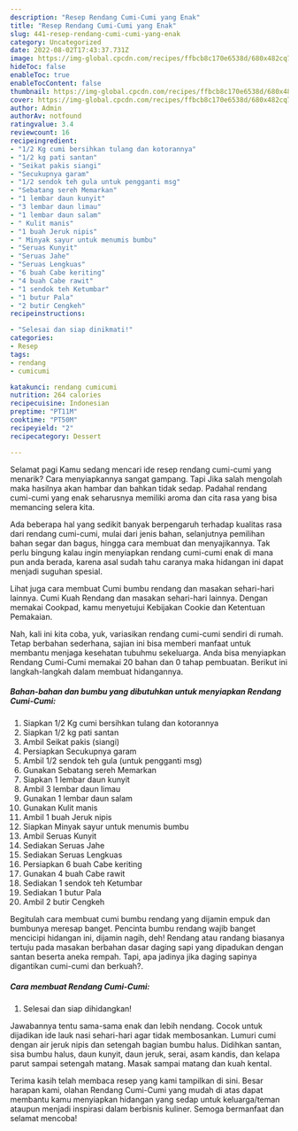 ```yaml
---
description: "Resep Rendang Cumi-Cumi yang Enak"
title: "Resep Rendang Cumi-Cumi yang Enak"
slug: 441-resep-rendang-cumi-cumi-yang-enak
category: Uncategorized
date: 2022-08-02T17:43:37.731Z
image: https://img-global.cpcdn.com/recipes/ffbcb8c170e6538d/680x482cq70/rendang-cumi-cumi-foto-resep-utama.jpg
hideToc: false
enableToc: true
enableTocContent: false
thumbnail: https://img-global.cpcdn.com/recipes/ffbcb8c170e6538d/680x482cq70/rendang-cumi-cumi-foto-resep-utama.jpg
cover: https://img-global.cpcdn.com/recipes/ffbcb8c170e6538d/680x482cq70/rendang-cumi-cumi-foto-resep-utama.jpg
author: Admin
authorAv: notfound
ratingvalue: 3.4
reviewcount: 16
recipeingredient:
- "1/2 Kg cumi bersihkan tulang dan kotorannya"
- "1/2 kg pati santan"
- "Seikat pakis siangi"
- "Secukupnya garam"
- "1/2 sendok teh gula untuk pengganti msg"
- "Sebatang sereh Memarkan"
- "1 lembar daun kunyit"
- "3 lembar daun limau"
- "1 lembar daun salam"
- " Kulit manis"
- "1 buah Jeruk nipis"
- " Minyak sayur untuk menumis bumbu"
- "Seruas Kunyit"
- "Seruas Jahe"
- "Seruas Lengkuas"
- "6 buah Cabe keriting"
- "4 buah Cabe rawit"
- "1 sendok teh Ketumbar"
- "1 butur Pala"
- "2 butir Cengkeh"
recipeinstructions:

- "Selesai dan siap dinikmati!"
categories:
- Resep
tags:
- rendang
- cumicumi

katakunci: rendang cumicumi 
nutrition: 264 calories
recipecuisine: Indonesian
preptime: "PT11M"
cooktime: "PT50M"
recipeyield: "2"
recipecategory: Dessert

---
```



Selamat pagi Kamu sedang mencari ide resep rendang cumi-cumi yang menarik? Cara menyiapkannya sangat gampang. Tapi Jika salah mengolah maka hasilnya akan hambar dan bahkan tidak sedap. Padahal rendang cumi-cumi yang enak seharusnya memiliki aroma dan cita rasa yang bisa memancing selera kita.


Ada beberapa hal yang sedikit banyak berpengaruh terhadap kualitas rasa dari rendang cumi-cumi, mulai dari jenis bahan, selanjutnya pemilihan bahan segar dan bagus, hingga cara membuat dan menyajikannya. Tak perlu bingung kalau ingin menyiapkan rendang cumi-cumi enak di mana pun anda berada, karena asal sudah tahu caranya maka hidangan ini dapat menjadi suguhan spesial.

Lihat juga cara membuat Cumi bumbu rendang dan masakan sehari-hari lainnya. Cumi Kuah Rendang dan masakan sehari-hari lainnya. Dengan memakai Cookpad, kamu menyetujui Kebijakan Cookie dan Ketentuan Pemakaian.


Nah, kali ini kita coba, yuk, variasikan rendang cumi-cumi sendiri di rumah. Tetap berbahan sederhana, sajian ini bisa memberi manfaat untuk membantu menjaga kesehatan tubuhmu sekeluarga. Anda bisa menyiapkan Rendang Cumi-Cumi memakai 20 bahan dan 0 tahap pembuatan. Berikut ini langkah-langkah dalam membuat hidangannya.

<!--inarticleads1-->

##### Bahan-bahan dan bumbu yang dibutuhkan untuk menyiapkan Rendang Cumi-Cumi:

1. Siapkan 1/2 Kg cumi bersihkan tulang dan kotorannya
1. Siapkan 1/2 kg pati santan
1. Ambil Seikat pakis (siangi)
1. Persiapkan Secukupnya garam
1. Ambil 1/2 sendok teh gula (untuk pengganti msg)
1. Gunakan Sebatang sereh Memarkan
1. Siapkan 1 lembar daun kunyit
1. Ambil 3 lembar daun limau
1. Gunakan 1 lembar daun salam
1. Gunakan  Kulit manis
1. Ambil 1 buah Jeruk nipis
1. Siapkan  Minyak sayur untuk menumis bumbu
1. Ambil Seruas Kunyit
1. Sediakan Seruas Jahe
1. Sediakan Seruas Lengkuas
1. Persiapkan 6 buah Cabe keriting
1. Gunakan 4 buah Cabe rawit
1. Sediakan 1 sendok teh Ketumbar
1. Sediakan 1 butur Pala
1. Ambil 2 butir Cengkeh


Begitulah cara membuat cumi bumbu rendang yang dijamin empuk dan bumbunya meresap banget. Pencinta bumbu rendang wajib banget mencicipi hidangan ini, dijamin nagih, deh! Rendang atau randang biasanya tertuju pada masakan berbahan dasar daging sapi yang dipadukan dengan santan beserta aneka rempah. Tapi, apa jadinya jika daging sapinya digantikan cumi-cumi dan berkuah?. 

<!--inarticleads2-->

##### Cara membuat Rendang Cumi-Cumi:


1. Selesai dan siap dihidangkan!

Jawabannya tentu sama-sama enak dan lebih nendang. Cocok untuk dijadikan ide lauk nasi sehari-hari agar tidak membosankan. Lumuri cumi dengan air jeruk nipis dan setengah bagian bumbu halus. Didihkan santan, sisa bumbu halus, daun kunyit, daun jeruk, serai, asam kandis, dan kelapa parut sampai setengah matang. Masak sampai matang dan kuah kental. 

Terima kasih telah membaca resep yang kami tampilkan di sini. Besar harapan kami, olahan Rendang Cumi-Cumi yang mudah di atas dapat membantu kamu menyiapkan hidangan yang sedap untuk keluarga/teman ataupun menjadi inspirasi dalam berbisnis kuliner. Semoga bermanfaat dan selamat mencoba!
